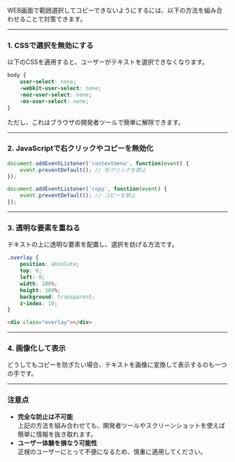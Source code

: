 WEB画面で範囲選択してコピーできないようにするには、以下の方法を組み合わせることで対策できます。

---

### 1. **CSSで選択を無効にする**
以下のCSSを適用すると、ユーザーがテキストを選択できなくなります。

```css
body {
    user-select: none;
    -webkit-user-select: none;
    -moz-user-select: none;
    -ms-user-select: none;
}
```

ただし、これはブラウザの開発者ツールで簡単に解除できます。

---

### 2. **JavaScriptで右クリックやコピーを無効化**
```javascript
document.addEventListener('contextmenu', function(event) {
    event.preventDefault(); // 右クリックを禁止
});

document.addEventListener('copy', function(event) {
    event.preventDefault(); // コピーを禁止
});
```

---

### 3. **透明な要素を重ねる**
テキストの上に透明な要素を配置し、選択を妨げる方法です。

```css
.overlay {
    position: absolute;
    top: 0;
    left: 0;
    width: 100%;
    height: 100%;
    background: transparent;
    z-index: 10;
}
```

```html
<div class="overlay"></div>
```

---

### 4. **画像化して表示**
どうしてもコピーを防ぎたい場合、テキストを画像に変換して表示するのも一つの手です。

---

### **注意点**
- **完全な防止は不可能**  
  上記の方法を組み合わせても、開発者ツールやスクリーンショットを使えば簡単に情報を抜き取れます。
- **ユーザー体験を損なう可能性**  
  正規のユーザーにとって不便になるため、慎重に適用してください。
